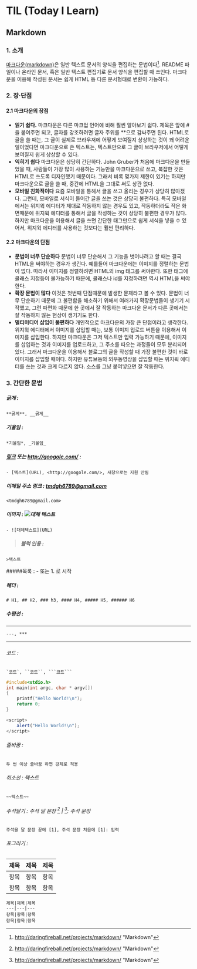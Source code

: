 # TIL (Today I Learn)



## Markdown 

### 1.  **소개**
[마크다운(markdown)](https://ko.wikipedia.org/wiki/%EB%A7%88%ED%81%AC%EB%8B%A4%EC%9A%B4)은 일반 텍스트 문서의 양식을 편집하는 문법이다[^1]. README 파일이나 온라인 문서, 혹은 일반 텍스트 편집기로 문서 양식을 편집할 때 쓰인다. 마크다운을 이용해 작성된 문서는 쉽게 HTML 등 다른 문서형태로 변환이 가능하다.

[^1]: http://daringfireball.net/projects/markdown/      "Markdown"

### 2. **장·단점**
#### 2.1 마크다운의 장점
- **읽기 쉽다.**
마크다운은 다른 마크업 언어에 비해 훨씬 알아보기 쉽다. 제목은 앞에 #을 붙여주면 되고, 글자를 강조하려면 글자 주위를 **으로 감싸주면 된다. HTML로 글을 쓸 때는, 그 글이 실제로 브라우저에 어떻게 보여질지 상상하는 것이 꽤 어려운 일이었다면 마크다운으로 쓴 텍스트는, 텍스트만으로 그 글이 브라우저에서 어떻게 보여질지 쉽게 상상할 수 있다.
- **익히기 쉽다**
마크다운은 상당히 간단하다. John Gruber가 처음에 마크다운을 만들었을 때, 사람들이 가장 많이 사용하는 기능만을 마크다운으로 쓰고, 복잡한 것은 HTML로 쓰도록 디자인했기 때문이다. 그래서 비록 몇가지 제한이 있기는 하지만 마크다운으로 글을 쓸 때, 중간에 HTML을 그대로 써도 상관 없다.
- **모바일 친화적이다**
요즘 모바일을 통해서 글을 쓰고 올리는 경우가 상당히 많아졌다. 그런데, 모바일로 서식이 들어간 글을 쓰는 것은 상당히 불편하다. 특히 모바일에서는 위지윅 에디터가 제대로 작동하지 않는 경우도 있고, 작동하더라도 작은 화면때문에 위지윅 에디터를 통해서 글을 작성하는 것이 상당히 불편한 경우가 많다. 하지만 마크다운을 이용해서 글을 쓰면 간단한 태그만으로 쉽게 서식을 넣을 수 있어서, 위지윅 에디터를 사용하는 것보다는 훨씬 편리하다.

#### 2.2 마크다운의 단점
- **문법이 너무 단순하다**
문법이 너무 단순해서 그 기능을 벗어나려고 할 때는 결국 HTML을 써야하는 경우가 생긴다. 예를들어 마크다운에는 이미지를 정렬하는 문법이 없다. 따라서 이미지를 정렬하려면 HTML의 img 태그를 써야한다. 또한 태그에 클래스 지정등이 불가능하기 때문에, 클래스나 id를 지정하려면 역시 HTML을 써야한다.
- **확장 문법이 많다**
이것은 첫번째 단점때문에 발생한 문제라고 볼 수 있다. 문법이 너무 단순하기 때문에 그 불편함을 해소하기 위해서 여러가지 확장문법들이 생기기 시작했고, 그런 파편화 때문에 한 곳에서 잘 작동하는 마크다운 문서가 다른 곳에서는 잘 작동하지 않는 현상이 생기기도 한다.
- **멀티미디어 삽입이 불편하다**
개인적으로 마크다운의 가장 큰 단점이라고 생각한다. 위지윅 에디터에서 이미지를 삽입할 때는, 보통 이미지 업로드 버튼을 이용해서 이미지를 삽입한다. 하지만 마크다운은 그저 텍스트만 입력 가능하기 때문에, 이미지를 삽입하는 것과 이미지를 업로드하고, 그 주소를 따오는 과정들이 모두 분리되어 있다. 그래서 마크다운을 이용해서 블로그의 글을 작성할 때 가장 불편한 것이 바로 이미지를 삽입할 때이다. 하지만 유튜브등의 외부동영상을 삽입할 때는 위지윅 에디터를 쓰는 것과 크게 다르지 않다. 소스를 그냥 붙여넣으면 잘 작동한다.

### 3. **간단한 문법**
##### **굵게** : 
    **굵게**, __굵게__
##### *기울임* : 
    *기울임*, _기울임_
##### [링크](http://googole.com/) 또는 <http://googole.com/> : 
    - [텍스트](URL), <http://googole.com/>, 새창으로는 지원 안됨 
##### 이메일 주소 링크 : <tmdgh6789@gmail.com> 
    <tmdgh6789@gmail.com>
##### 이미지 : ![대체 텍스트](http://www.remotesensing.gov.my/portalarsm/images/tab/G_is_For_Google_New_Logo_Thumb.png)
    - ![대체텍스트](URL)
> ##### 블럭 인용 : 
    >텍스트

#####목록 : 
    - 또는 1. 로 시작


##### 헤더 : 
    # H1, ## H2, ### h3, #### H4, ##### H5, ###### H6
##### 수평선 : 
---
    ---, ***
***
###### 코드 : 
    `코드`, ``코드``, ```코드```

```c
#include<stdio.h>
int main(int argc, char * argv[])
{
    printf("Hello World!\n");
    return 0;
} 
```

```javascript
<script>
    alert("Hello World!\n");
</script>
```

###### 줄바꿈 : 
    두 번 이상 줄바꿈 하면 강제로 적용
###### 취소선 : ~~텍스트~~ 
    ~~텍스트~~
###### 주석달기  : 주석 달 문장 [^1] | [^1]: 주석 문장

    주석을 달 문장 끝에 [1], 주석 문장 처음에 [1]: 입력
    
###### 표그리기 :
제목|제목|제목
---|---|---
항목|항목|항목
항목|항목|항목

    제목|제목|제목
    ---|---|---
    항목|항목|항목
    항목|항목|항목
        
    